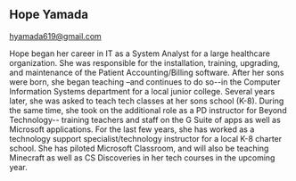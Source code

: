 ## Hope Yamada

[hyamada619@gmail.com](mailto:hyamada619@gmail.com)

Hope began her career in IT as a System Analyst for a large healthcare organization. She was responsible for the installation, training, upgrading, and maintenance of the Patient Accounting/Billing software. After her sons were born, she began teaching –and continues to do so--in the Computer Information Systems department for a local junior college. Several years later, she was asked to teach tech classes at her sons school (K-8). During the same time, she took on the additional role as a PD instructor for Beyond Technology-- training teachers and staff on the G Suite of apps as well as Microsoft applications. For the last few years, she has worked as a technology support specialist/technology instructor for a local K-8 charter school. She has piloted Microsoft Classroom, and will also be teaching Minecraft as well as CS Discoveries in her tech courses in the upcoming year.
